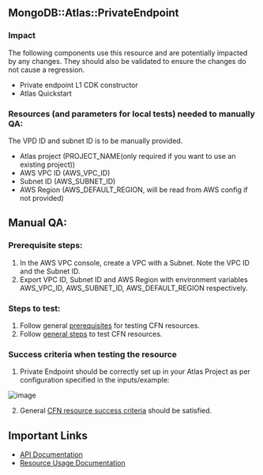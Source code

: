 ## MongoDB::Atlas::PrivateEndpoint

### Impact
The following components use this resource and are potentially impacted by any changes. They should also be validated to ensure the changes do not cause a regression.
- Private endpoint L1 CDK constructor
- Atlas Quickstart



### Resources (and parameters for local tests) needed to manually QA:
The VPD ID and subnet ID is to be manually provided.
- Atlas project (PROJECT_NAME(only required if you want to use an existing project))
- AWS VPC ID (AWS_VPC_ID)
- Subnet ID (AWS_SUBNET_ID)
- AWS Region (AWS_DEFAULT_REGION, will be read from AWS config if not provided)

## Manual QA:

### Prerequisite steps:
1. In the AWS VPC console, create a VPC with a Subnet. Note the VPC ID and the Subnet ID.
2. Export VPC ID, Subnet ID and AWS Region with environment variables AWS_VPC_ID, AWS_SUBNET_ID, AWS_DEFAULT_REGION respectively.

### Steps to test:
1. Follow general [prerequisites](../../../TESTING.md.md#prerequisites) for testing CFN resources.
2. Follow [general steps](../../../TESTING.md.md#steps) to test CFN resources.

### Success criteria when testing the resource
1. Private Endpoint should be correctly set up in your Atlas Project as per configuration specified in the inputs/example:   

![image](https://user-images.githubusercontent.com/122359335/227300711-ca08e118-8718-4285-a975-8ec4e01899f9.png)

2. General [CFN resource success criteria](../../../TESTING.md.md#success-criteria-when-testing-the-resource) should be satisfied.

## Important Links
- [API Documentation](https://www.mongodb.com/docs/atlas/reference/api-resources-spec/#tag/Private-Endpoint-Services)
- [Resource Usage Documentation](https://www.mongodb.com/docs/atlas/security-cluster-private-endpoint/#set-up-a-private-endpoint-for-a-dedicated-cluster)